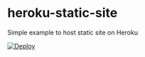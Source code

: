 heroku-static-site
==================

Simple example to host static site on Heroku

[![Deploy](https://www.herokucdn.com/deploy/button.svg)](https://heroku.com/deploy)
